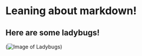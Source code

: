 # Leaning about markdown!

## Here are some ladybugs!
(![Image of Ladybugs](https://user-images.githubusercontent.com/97315199/193903291-f32457f4-a249-4a91-a0b0-64f229cf36af.png))
